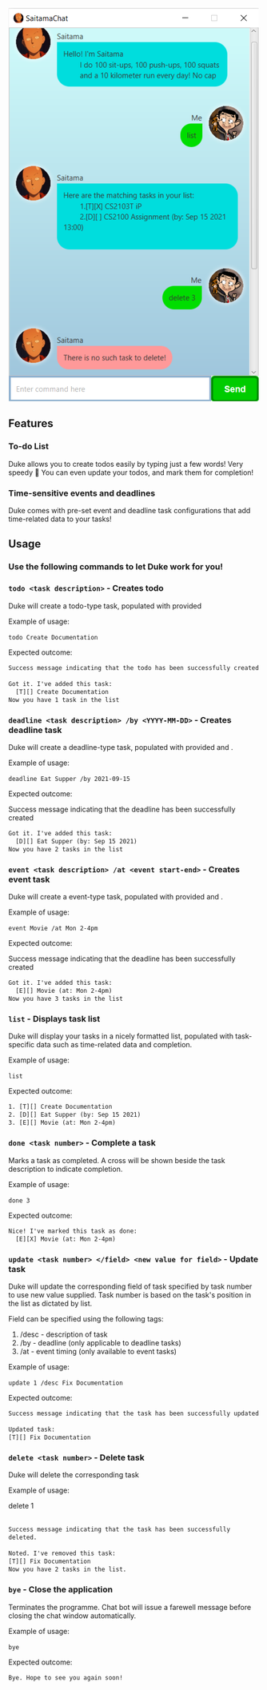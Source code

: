 ![Image of UI](Ui.png)

## Features

### To-do List

Duke allows you to create todos easily by typing just a few words! Very speedy 🏁
You can even update your todos, and mark them for completion!

### Time-sensitive events and deadlines

Duke comes with pre-set event and deadline task configurations that add time-related data to your tasks!

## Usage

### Use the following commands to let Duke work for you!

### `todo <task description>` - Creates todo

Duke will create a todo-type task, populated with provided <task description>

Example of usage:

`todo Create Documentation`

Expected outcome:

```
Success message indicating that the todo has been successfully created

Got it. I've added this task:
  [T][] Create Documentation
Now you have 1 task in the list
```

### `deadline <task description> /by <YYYY-MM-DD>` - Creates deadline task

Duke will create a deadline-type task, populated with provided <task description> and <date of deadline>.

Example of usage:

`deadline Eat Supper /by 2021-09-15`

Expected outcome:

Success message indicating that the deadline has been successfully created

```
Got it. I've added this task:
  [D][] Eat Supper (by: Sep 15 2021)
Now you have 2 tasks in the list
```
### `event <task description> /at <event start-end>` - Creates event task

Duke will create a event-type task, populated with provided <task description> and <event start-end>.

Example of usage:

`event Movie /at Mon 2-4pm`

Expected outcome:

Success message indicating that the deadline has been successfully created
```
Got it. I've added this task:
  [E][] Movie (at: Mon 2-4pm)
Now you have 3 tasks in the list
```

### `list` - Displays task list

Duke will display your tasks in a nicely formatted list, populated with task-specific data such as time-related data
and completion.

Example of usage:

`list`

Expected outcome:
```
1. [T][] Create Documentation
2. [D][] Eat Supper (by: Sep 15 2021)
3. [E][] Movie (at: Mon 2-4pm)
```

### `done <task number>` - Complete a task

Marks a task as completed. A cross will be shown beside the task description to indicate completion.

Example of usage:

`done 3`

Expected outcome:

```
Nice! I've marked this task as done:
  [E][X] Movie (at: Mon 2-4pm)
```

### `update <task number> </field> <new value for field>` - Update task

Duke will update the corresponding field of task specified by task number to use new value supplied.
Task number is based on the task's position in the list as dictated by list.

Field can be specified using the following tags:
1. /desc - description of task
2. /by - deadline (only applicable to deadline tasks)
3. /at - event timing (only available to event tasks)

Example of usage:

`update 1 /desc Fix Documentation`

Expected outcome:
```
Success message indicating that the task has been successfully updated

Updated task:
[T][] Fix Documentation
```

### `delete <task number>` - Delete task

Duke will delete the corresponding task

Example of usage:

delete 1

```Expected outcome:

Success message indicating that the task has been successfully deleted.

Noted. I've removed this task:
[T][] Fix Documentation
Now you have 2 tasks in the list.
```

### `bye` - Close the application

Terminates the programme. Chat bot will issue a farewell message before closing the chat window automatically.

Example of usage:

`bye`

Expected outcome:

```
Bye. Hope to see you again soon!
```